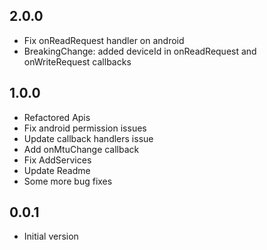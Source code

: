 ## 2.0.0

- Fix onReadRequest handler on android
- BreakingChange: added deviceId in onReadRequest and onWriteRequest callbacks


## 1.0.0

- Refactored Apis
- Fix android permission issues
- Update callback handlers issue
- Add onMtuChange callback
- Fix AddServices
- Update Readme
- Some more bug fixes

## 0.0.1

- Initial version
